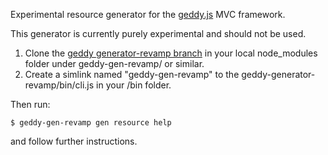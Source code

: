 Experimental resource generator for the [geddy.js](http://geddyjs.org) MVC framework.

This generator is currently purely experimental and should not be used.

1. Clone the [geddy generator-revamp branch](https://github.com/der-On/geddy/tree/generator-revamp) in your local node_modules folder under geddy-gen-revamp/ or similar.
2. Create a simlink named "geddy-gen-revamp" to the geddy-generator-revamp/bin/cli.js in your /bin folder.

Then run:

    $ geddy-gen-revamp gen resource help

and follow further instructions.